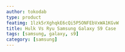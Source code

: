```yaml
---
author: tokodab
type: product
featimg: 1lzk5rXghqkE6cQi5P5ONFEbVxWA1KGvW
title: Hulk Vs Ryu Samsung Galaxy S9 Case
tags: [samsung, galaxy, s9]
category: [samsung]
---
```

